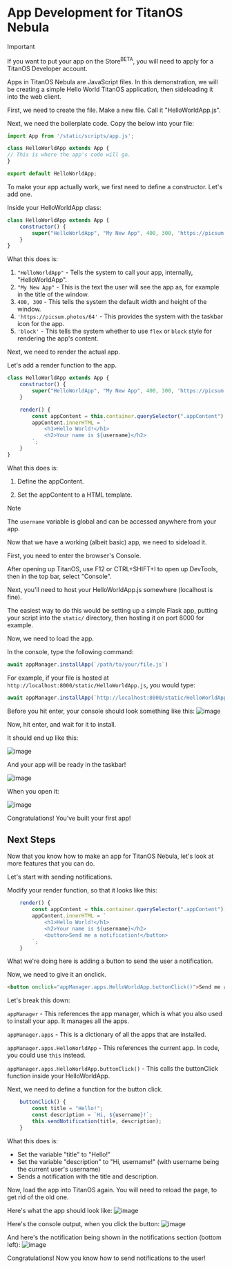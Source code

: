 # App Development for TitanOS Nebula
> [!IMPORTANT]
> If you want to put your app on the Store<sup>BETA</sup>, you will need to apply for a TitanOS Developer account.

Apps in TitanOS Nebula are JavaScript files.
In this demonstration, we will be creating a simple Hello World TitanOS application, then sideloading it into the web client.

First, we need to create the file. Make a new file. Call it "HelloWorldApp.js".

Next, we need the boilerplate code. Copy the below into your file:

```javascript
import App from '/static/scripts/app.js';

class HelloWorldApp extends App {
// This is where the app's code will go.
}

export default HelloWorldApp;
```

To make your app actually work, we first need to define a constructor.
Let's add one.

Inside your HelloWorldApp class:

```javascript
class HelloWorldApp extends App {
    constructor() {
        super("HelloWorldApp", "My New App", 400, 300, 'https://picsum.photos/64', 'block');
    }
}
```

What this does is:
1. `"HelloWorldApp"` - Tells the system to call your app, internally, "HelloWorldApp".
2. `"My New App"` - This is the text the user will see the app as, for example in the title of the window.
3. `400, 300` - This tells the system the default width and height of the window.
4. `'https://picsum.photos/64'` - This provides the system with the taskbar icon for the app.
5. `'block'` - This tells the system whether to use `flex` or `block` style for rendering the app's content.

Next, we need to render the actual app.

Let's add a render function to the app.

```javascript
class HelloWorldApp extends App {
    constructor() {
        super("HelloWorldApp", "My New App", 400, 300, 'https://picsum.photos/64', 'block');
    }

    render() {
        const appContent = this.container.querySelector(".appContent");
        appContent.innerHTML = `
            <h1>Hello World!</h1>
            <h2>Your name is ${username}</h2>
        `;
    }
}
```

What this does is:
1. Define the appContent.
<!-- TODO: MAKE `appContent` THE FIRST POSITIONAL PARAMETER PASSED TO RENDER, OR DEFINE `this.appContent` !-->
2. Set the appContent to a HTML template.
> [!NOTE]
> The `username` variable is global and can be accessed anywhere from your app.


Now that we have a working (albeit basic) app, we need to sideload it.

First, you need to enter the browser's Console.

After opening up TitanOS, use F12 or CTRL+SHIFT+I to open up DevTools, then in the top bar, select "Console".

Next, you'll need to host your HelloWorldApp.js somewhere (localhost is fine).

The easiest way to do this would be setting up a simple Flask app, putting your script into the `static/` directory, then hosting it on port 8000 for example.

Now, we need to load the app.

In the console, type the following command:

```javascript
await appManager.installApp(`/path/to/your/file.js`)
```

For example, if your file is hosted at `http://localhost:8000/static/HelloWorldApp.js`, you would type:
```javascript
await appManager.installApp(`http://localhost:8000/static/HelloWorldApp.js`)
```

Before you hit enter, your console should look something like this:
![image](https://github.com/user-attachments/assets/d7b0996c-13b2-4f3a-82f9-915c536fa569)

Now, hit enter, and wait for it to install.

It should end up like this:

![image](https://github.com/user-attachments/assets/f3f1a882-70b0-43e3-a6cd-19aef3e7ec26)

And your app will be ready in the taskbar!

![image](https://github.com/user-attachments/assets/4dc53194-5ef4-4bdc-b8e0-c9829b9cdeb2)

When you open it:

![image](https://github.com/user-attachments/assets/2c12a665-8a40-42ed-944d-84b7879de2c4)

Congratulations! You've built your first app!

## Next Steps

Now that you know how to make an app for TitanOS Nebula, let's look at more features that you can do.

Let's start with sending notifications.

Modify your render function, so that it looks like this:

```javascript
    render() {
        const appContent = this.container.querySelector(".appContent");
        appContent.innerHTML = `
            <h1>Hello World!</h1>
            <h2>Your name is ${username}</h2>
            <button>Send me a notification!</button>
        `;
    }
```

What we're doing here is adding a button to send the user a notification.

Now, we need to give it an onclick.

```html
<button onclick="appManager.apps.HelloWorldApp.buttonClick()">Send me a notification!</button>
```

Let's break this down:

`appManager` - This references the app manager, which is what you also used to install your app. It manages all the apps.

`appManager.apps` - This is a dictionary of all the apps that are installed.

`appManager.apps.HelloWorldApp` - This references the current app. In code, you could use `this` instead.

`appManager.apps.HelloWorldApp.buttonClick()` - This calls the buttonClick function inside your HelloWorldApp.

Next, we need to define a function for the button click.

```javascript
    buttonClick() {
        const title = "Hello!";
        const description = `Hi, ${username}!`;
        this.sendNotification(title, description);
    }
```

What this does is:
- Set the variable "title" to "Hello!"
- Set the variable "description" to "Hi, username!" (with username being the current user's username)
- Sends a notification with the title and description.

Now, load the app into TitanOS again. You will need to reload the page, to get rid of the old one.

Here's what the app should look like:
![image](https://github.com/user-attachments/assets/94a4f5a8-4b2c-4317-b0ff-6dd5be855756)


Here's the console output, when you click the button:
![image](https://github.com/user-attachments/assets/86226432-f7e1-4cf2-879f-25ae47e341a1)

And here's the notification being shown in the notifications section (bottom left):
![image](https://github.com/user-attachments/assets/3f3f740a-f62b-4751-9c19-842f41ab4708)

Congratulations! Now you know how to send notifications to the user!
